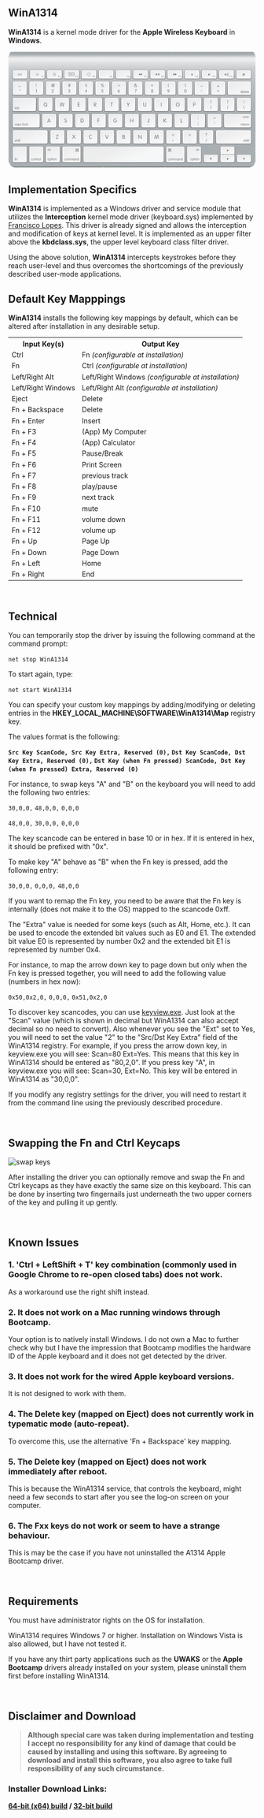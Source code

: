 ## **WinA1314**

**WinA1314** is a kernel mode driver for the **Apple Wireless Keyboard** in **Windows**.

[![keyboard](keyboard.png)](http://en.wikipedia.org/wiki/Apple_Keyboard)


## Implementation Specifics

**WinA1314** is implemented as a Windows driver and service module that utilizes the **Interception** kernel mode driver (keyboard.sys) implemented by [Francisco Lopes](http://oblita.com/interception.html). This driver is already signed and allows the interception and modification of keys at kernel level. It is implemented as an upper filter above the **kbdclass.sys**, the upper level keyboard class filter driver.

Using the above solution, **WinA1314** intercepts keystrokes before they reach user-level and thus overcomes the shortcomings of the previously described user-mode applications.

## Default Key Mapppings

**WinA1314** installs the following key mappings by default, which can be altered after installation in any desirable setup.

  <table class="table-bordered" cellpadding="5">
    <tr>
      <th>Input Key(s)</th>
      <th>Output Key</th>
    </tr>
    <tr>
      <td>Ctrl</td><td>Fn <i>(configurable at installation)</i></td>
    </tr>
    <tr>
      <td>Fn</td><td>Ctrl <i>(configurable at installation)</i></td>
    </tr>
    <tr>
      <td>Left/Right Alt</td><td>Left/Right Windows <i>(configurable at installation)</i></td>
    </tr>
    <tr>
      <td>Left/Right Windows</td><td>Left/Right Alt <i>(configurable at installation)</i></td>
    </tr>
    <tr>
      <td>Eject</td><td>Delete</td>
    </tr>
    <tr>
      <td>Fn + Backspace</td><td>Delete</td>
    </tr>
    <tr>
      <td>Fn + Enter</td><td>Insert</td>
    </tr>
    <tr>
      <td>Fn + F3</td><td>(App) My Computer</td>
    </tr>
    <tr>
      <td>Fn + F4</td><td>(App) Calculator</td>
    </tr>
    <tr>
      <td>Fn + F5</td><td>Pause/Break</td>
    </tr>
    <tr>
      <td>Fn + F6</td><td>Print Screen</td>
    </tr>
    <tr>
      <td>Fn + F7</td><td>previous track</td>
    </tr>
    <tr>
      <td>Fn + F8</td><td>play/pause</td>
    </tr>
    <tr>
      <td>Fn + F9</td><td>next track</td>
    </tr>
    <tr>
      <td>Fn + F10</td><td>mute</td>
    </tr>
    <tr>
      <td>Fn + F11</td><td>volume down</td>
    </tr>
    <tr>
      <td>Fn + F12</td><td>volume up</td>
    </tr>
    <tr>
      <td>Fn + Up</td><td>Page Up</td>
    </tr>
    <tr>
      <td>Fn + Down</td><td>Page Down</td>
    </tr>
    <tr>
      <td>Fn + Left</td><td>Home</td>
    </tr>
    <tr>
      <td>Fn + Right</td><td>End</td>
    </tr>
  </table>

<br/>

## Technical

You can temporarily stop the driver by issuing the following command at the command prompt:

``` net stop WinA1314 ```

To start again, type:

``` net start WinA1314 ```

You can specify your custom key mappings by adding/modifying or deleting entries in the **HKEY_LOCAL_MACHINE\SOFTWARE\WinA1314\Map** registry key. 

The values format is the following:

**```Src Key ScanCode, Src Key Extra, Reserved (0),``` ```Dst Key ScanCode, Dst Key Extra, Reserved (0),``` ```Dst Key (when Fn pressed) ScanCode, Dst Key (when Fn pressed) Extra, Reserved (0)```**

For instance, to swap keys "A" and "B" on the keyboard you will need to add the following two entries:

```30,0,0,``` ```48,0,0,``` ```0,0,0```

```48,0,0,``` ```30,0,0,``` ```0,0,0```

The key scancode can be entered in base 10 or in hex. If it is entered in hex, it should be prefixed with "0x".

To make key "A" behave as "B" when the Fn key is pressed, add the following entry:

```30,0,0,``` ```0,0,0,``` ```48,0,0```

If you want to remap the Fn key, you need to be aware that the Fn key is internally (does not make it to the OS) mapped to the scancode 0xff.

The "Extra" value is needed for some keys (such as Alt, Home, etc.). It can be used to encode the extended bit values such as E0 and E1. The extended bit value E0 is represented by number 0x2 and the extended bit E1 is represented by number 0x4.

For instance, to map the arrow down key to page down but only when the Fn key is pressed together, you will need to add the following value (numbers in hex now):

```0x50,0x2,0,``` ```0,0,0,``` ```0x51,0x2,0```

To discover key scancodes, you can use [keyview.exe](keyview.exe). Just look at the "Scan" value (which is shown in decimal but WinA1314 can also accept decimal so no need to convert). Also whenever you see the "Ext" set to Yes, you will need to set the value "2" to the "Src/Dst Key Extra" field of the WinA1314 registry. For example, if you press the arrow down key, in keyview.exe you will see: Scan=80 Ext=Yes. This means that this key in WinA1314 should be entered as "80,2,0". If you press key "A", in keyview.exe you will see: Scan=30, Ext=No. This key will be entered in WinA1314 as "30,0,0". 

If you modify any registry settings for the driver, you will need to restart it from the command line using the previously described procedure.

<br/>

## Swapping the Fn and Ctrl Keycaps

![swap keys](swap.png)

After installing the driver you can optionally remove and swap the Fn and Ctrl keycaps as they have exactly the same size on this keyboard. This can be done by inserting two fingernails just underneath the two upper corners of the key and pulling it up gently.

<br/>

## Known Issues

### 1. 'Ctrl + LeftShift + T' key combination (commonly used in Google Chrome to re-open closed tabs) does not work.
As a workaround use the right shift instead.

### 2. It does not work on a Mac running windows through Bootcamp.
Your option is to natively install Windows. I do not own a Mac to further check why but I have the impression that Bootcamp modifies the hardware ID of the Apple keyboard and it does not get detected by the driver.

### 3. It does not work for the wired Apple keyboard versions.
It is not designed to work with them.

### 4. The Delete key (mapped on Eject) does not currently work in typematic mode (auto-repeat). 
To overcome this, use the alternative 'Fn + Backspace' key mapping.

### 5. The Delete key (mapped on Eject) does not work immediately after reboot.
This is because the WinA1314 service, that controls the keyboard, might need a few seconds to start after you see the log-on screen on your computer.

### 6. The Fxx keys do not work or seem to have a strange behaviour.
This is may be the case if you have not uninstalled the A1314 Apple Bootcamp driver.

<br/>

## Requirements

You must have administrator rights on the OS for installation.

WinA1314 requires Windows 7 or higher. Installation on Windows Vista is also allowed, but I have not tested it.

If you have any thirt party applications such as the **UWAKS** or the **Apple Bootcamp** drivers already installed on your system, please uninstall them first before installing WinA1314.

<br/>

## Disclaimer and Download

> **Although special care was taken during implementation and testing I accept no responsibility for any kind of damage that could be caused by installing and using this software. By agreeing to download and install this software, you also agree to take full responsibility of any such circumstance.**

### Installer Download Links:

**[64-bit (x64) build](https://github.com/samartzidis/WinA1314/blob/master/Binaries/WinA1314%20Setup.exe?raw=true) / [32-bit build](https://github.com/samartzidis/WinA1314/blob/master/Binaries/WinA1314%20Setup%20(x86).exe?raw=true)**



